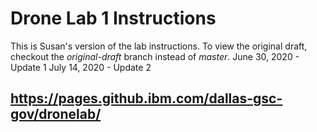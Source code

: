 # Drone Lab 1 Instructions

This is Susan's version of the lab instructions. To view the original draft, checkout the *original-draft* branch instead of *master*.
June 30, 2020 - Update 1 
July 14, 2020 - Update 2

## https://pages.github.ibm.com/dallas-gsc-gov/dronelab/




